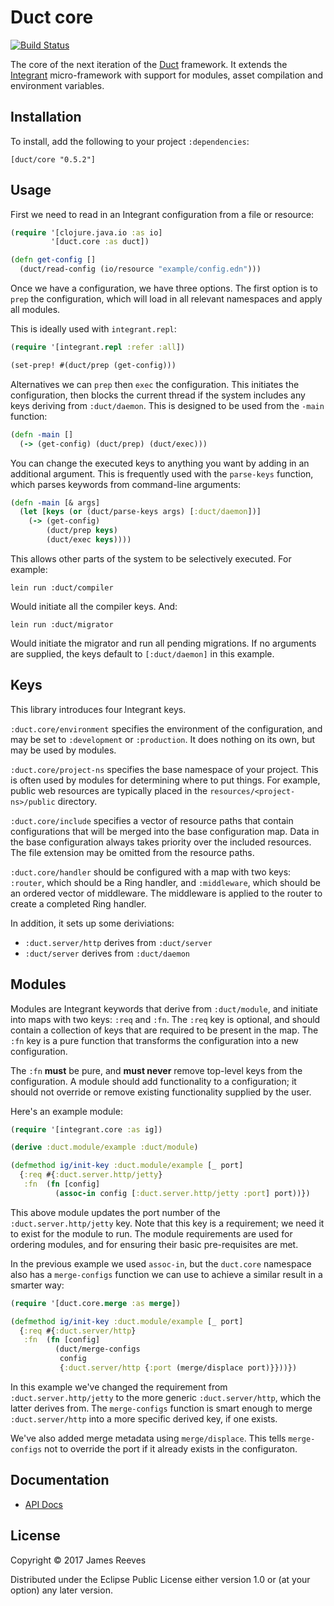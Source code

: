 # Duct core

[![Build Status](https://travis-ci.org/duct-framework/core.svg?branch=master)](https://travis-ci.org/duct-framework/core)

The core of the next iteration of the [Duct][] framework. It extends
the [Integrant][] micro-framework with support for modules, asset
compilation and environment variables.

[duct]:      https://github.com/duct-framework/duct
[integrant]: https://github.com/weavejester/integrant

## Installation

To install, add the following to your project `:dependencies`:

    [duct/core "0.5.2"]

## Usage

First we need to read in an Integrant configuration from a file or
resource:

```clojure
(require '[clojure.java.io :as io]
         '[duct.core :as duct])

(defn get-config []
  (duct/read-config (io/resource "example/config.edn")))
```

Once we have a configuration, we have three options. The first option
is to `prep` the configuration, which will load in all relevant
namespaces and apply all modules.

This is ideally used with `integrant.repl`:

```clojure
(require '[integrant.repl :refer :all])

(set-prep! #(duct/prep (get-config)))
```

Alternatives we can `prep` then `exec` the configuration. This
initiates the configuration, then blocks the current thread if the
system includes any keys deriving from `:duct/daemon`. This is
designed to be used from the `-main` function:

```clojure
(defn -main []
  (-> (get-config) (duct/prep) (duct/exec)))
```

You can change the executed keys to anything you want by adding in an
additional argument. This is frequently used with the `parse-keys`
function, which parses keywords from command-line arguments:

```clojure
(defn -main [& args]
  (let [keys (or (duct/parse-keys args) [:duct/daemon])]
    (-> (get-config)
        (duct/prep keys)
        (duct/exec keys))))
```

This allows other parts of the system to be selectively executed. For
example:

```
lein run :duct/compiler
```

Would initiate all the compiler keys. And:

```
lein run :duct/migrator
```

Would initiate the migrator and run all pending migrations. If no
arguments are supplied, the keys default to `[:duct/daemon]` in this
example.

## Keys

This library introduces four Integrant keys.

`:duct.core/environment` specifies the environment of the
configuration, and may be set to `:development` or `:production`. It
does nothing on its own, but may be used by modules.

`:duct.core/project-ns` specifies the base namespace of your
project. This is often used by modules for determining where to put
things. For example, public web resources are typically placed in the
`resources/<project-ns>/public` directory.

`:duct.core/include` specifies a vector of resource paths that contain
configurations that will be merged into the base configuration
map. Data in the base configuration always takes priority over the
included resources. The file extension may be omitted from the
resource paths.

`:duct.core/handler` should be configured with a map with two keys:
`:router`, which should be a Ring handler, and `:middleware`, which
should be an ordered vector of middleware. The middleware is applied
to the router to create a completed Ring handler.

In addition, it sets up some deriviations:

* `:duct.server/http` derives from `:duct/server`
* `:duct/server` derives from `:duct/daemon`

## Modules

Modules are Integrant keywords that derive from `:duct/module`, and
initiate into maps with two keys: `:req` and `:fn`. The `:req` key is
optional, and should contain a collection of keys that are required to
be present in the map. The `:fn` key is a pure function that
transforms the configuration into a new configuration.

The `:fn` **must** be pure, and **must never** remove top-level keys
from the configuration. A module should add functionality to a
configuration; it should not override or remove existing functionality
supplied by the user.

Here's an example module:

```clojure
(require '[integrant.core :as ig])

(derive :duct.module/example :duct/module)

(defmethod ig/init-key :duct.module/example [_ port]
  {:req #{:duct.server.http/jetty}
   :fn  (fn [config]
          (assoc-in config [:duct.server.http/jetty :port] port))})
```

This above module updates the port number of the `:duct.server.http/jetty`
key. Note that this key is a requirement; we need it to exist for the
module to run. The module requirements are used for ordering modules,
and for ensuring their basic pre-requisites are met.

In the previous example we used `assoc-in`, but the `duct.core`
namespace also has a `merge-configs` function we can use to achieve a
similar result in a smarter way:

```clojure
(require '[duct.core.merge :as merge])

(defmethod ig/init-key :duct.module/example [_ port]
  {:req #{:duct.server/http}
   :fn  (fn [config]
          (duct/merge-configs
           config
           {:duct.server/http {:port (merge/displace port)}}))})
```

In this example we've changed the requirement from
`:duct.server.http/jetty` to the more generic `:duct.server/http`,
which the latter derives from. The `merge-configs` function is smart
enough to merge `:duct.server/http` into a more specific derived key,
if one exists.

We've also added merge metadata using `merge/displace`. This tells
`merge-configs` not to override the port if it already exists in the
configuraton.

## Documentation

* [API Docs](https://duct-framework.github.io/core/index.html)

## License

Copyright © 2017 James Reeves

Distributed under the Eclipse Public License either version 1.0 or (at
your option) any later version.
